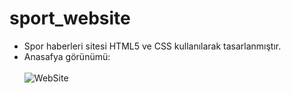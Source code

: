 # sport_website
- Spor haberleri sitesi HTML5 ve CSS kullanılarak tasarlanmıştır.<br>
- Anasafya görünümü:<br> <br>
 ![WebSite](https://user-images.githubusercontent.com/44491190/110283454-2c2e2680-7ff1-11eb-93d7-2ad867e4b982.PNG "Anasayfa")

